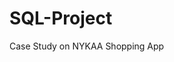 # SQL-Project
Case Study on NYKAA Shopping App                                                                                  
